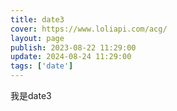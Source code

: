 ```yaml
---
title: date3
cover: https://www.loliapi.com/acg/
layout: page
publish: 2023-08-22 11:29:00
update: 2024-08-24 11:29:00
tags: ['date']
---
```


我是date3